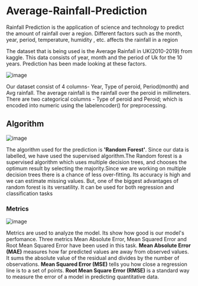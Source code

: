 # Average-Rainfall-Prediction
Rainfall Prediction is the application of science and technology to predict the amount of rainfall over a region. Different factors such as the month, year, period, temperature, humidity , etc. affects the rainfall in a region

The dataset that is being used is the Average Rainfall in UK(2010-2019) from kaggle.
This data consists of year, month and the period of Uk for the 10 years. Prediction has been made looking at these factors.

![image](https://user-images.githubusercontent.com/54113500/125158488-2eff7a80-e18f-11eb-89cf-bbd8ba559520.png)

Our dataset consist of 4 columns- Year, Type of peroid, Period(month) and Avg rainfall. The average rainfall is the rainfall over the peroid in millimeters. There are two categorical columns - Type of peroid and Peroid; which is encoded into numeric using the labelencoder() for preprocessing. 

## Algorithm 

![image](https://user-images.githubusercontent.com/54113500/125158683-47bc6000-e190-11eb-9deb-e68f49ba4c5d.png)

The algorithm used for the prediction is ****'Random Forest'****. Since our data is labelled, we have used the supervised algorithm.The Random forest is a supervised algorithm which uses multiple decision trees, and chooses the optimum result by selecting the majority.Since we are working on multiple decision trees there is a chance of less over-fitting. Its accuracy is high and we can estimate missing values. But, one of the biggest advantages of random forest is its versatility. It can be used for both regression and classification tasks

### Metrics

![image](https://user-images.githubusercontent.com/54113500/125158790-f95b9100-e190-11eb-838e-da75fe56b2f7.png)

Metrics are used to analyze the model. Its show how good is our model's perfomance. Three metrics Mean Absolute Error, Mean Squared Error and Root Mean Squared Error have been used in this task. 
****Mean Absolute Error (MAE)**** measures how far predicted values are away from observed values. It sums the absolute value of the residual and divides by the number of observations.
****Mean Squared Error (MSE)**** tells you how close a regression line is to a set of points. 
****Root Mean Square Error (RMSE)**** is a standard way to measure the error of a model in predicting quantitative data.

